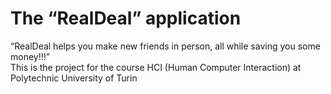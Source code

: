 # The “RealDeal” application
“RealDeal helps you make new friends in person, all while saving you some money!!!” </br>
This is the project for the course HCI (Human Computer Interaction) at Polytechnic University of Turin
